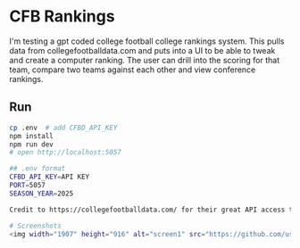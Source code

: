 # CFB Rankings

I'm testing a gpt coded college football college rankings system. This pulls data from collegefootballdata.com and puts into a UI to be able to tweak and create a computer ranking. The user can drill into the scoring for that team, compare two teams against each other and view conference rankings.


## Run
```bash
cp .env  # add CFBD_API_KEY
npm install
npm run dev
# open http://localhost:5057

## .env format
CFBD_API_KEY=API KEY
PORT=5057
SEASON_YEAR=2025

Credit to https://collegefootballdata.com/ for their great API access to college football data.

# Screenshots
<img width="1907" height="916" alt="screen1" src="https://github.com/user-attachments/assets/9b0c1dc4-9ec7-49bc-b177-42379ec5d883" />
